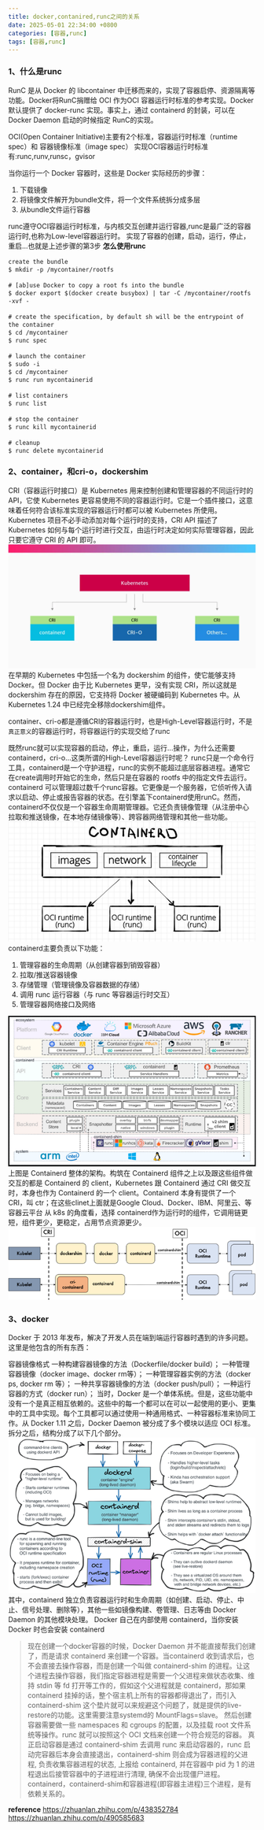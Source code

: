 ```yaml
---
title: docker,contanired,runc之间的关系
date: 2025-05-01 22:34:00 +0800
categories: [容器,runc]
tags: [容器,runc]
---
```



### 1、什么是runc
RunC 是从 Docker 的 libcontainer 中迁移而来的，实现了容器启停、资源隔离等功能。Docker将RunC捐赠给 OCI 作为OCI 容器运行时标准的参考实现。Docker 默认提供了 docker-runc 实现。事实上，通过 containerd 的封装，可以在 Docker Daemon 启动的时候指定 RunC的实现。

OCI(Open Container Initiative)主要有2个标准，容器运行时标准（runtime spec）和 容器镜像标准（image spec）
实现OCI容器运行时标准有:runc,runv,runsc，gvisor

当你运行一个 Docker 容器时，这些是 Docker 实际经历的步骤：
1. 下载镜像
2. 将镜像文件解开为bundle文件，将一个文件系统拆分成多层
3. 从bundle文件运行容器
   
runc遵守OCI容器运行时标准，与内核交互创建并运行容器,runc是最广泛的容器运行时,也称为Low-level容器运行时。
实现了容器的创建，启动，运行，停止，重启...也就是上述步骤的第3步
**怎么使用runc**
```shell
create the bundle
$ mkdir -p /mycontainer/rootfs

# [ab]use Docker to copy a root fs into the bundle
$ docker export $(docker create busybox) | tar -C /mycontainer/rootfs -xvf -

# create the specification, by default sh will be the entrypoint of the container
$ cd /mycontainer
$ runc spec

# launch the container
$ sudo -i
$ cd /mycontainer
$ runc run mycontainerid

# list containers
$ runc list

# stop the container
$ runc kill mycontainerid

# cleanup
$ runc delete mycontainerid
```

### 2、container，和cri-o，dockershim
CRI（容器运行时接口）是 Kubernetes 用来控制创建和管理容器的不同运行时的 API，它使 Kubernetes 更容易使用不同的容器运行时。它是一个插件接口，这意味着任何符合该标准实现的容器运行时都可以被 Kubernetes 所使用。
Kubernetes 项目不必手动添加对每个运行时的支持，CRI API 描述了 Kubernetes 如何与每个运行时进行交互，由运行时决定如何实际管理容器，因此只要它遵守 CRI 的 API 即可。
![Alt text](/assets/images/image-3-runc.png)
在早期的 Kubernetes 中包括一个名为 dockershim 的组件，使它能够支持 Docker。但 Docker 由于比 Kubernetes 更早，没有实现 CRI，所以这就是 dockershim 存在的原因，它支持将 Docker 被硬编码到 Kubernetes 中。从 Kubernetes 1.24 中已经完全移除dockershim组件。

container、cri-o都是遵循CRI的容器运行时，也是High-Level容器运行时，不是`真正意义`的容器运行时，将容器运行的实现交给了runc

既然runc就可以实现容器的启动，停止，重启，运行...操作，为什么还需要containerd，cri-o...这类所谓的High-Level容器运行时呢？
runc只是一个命令行工具，containerd是一个守护进程，runc的实例不能超过底层容器进程。通常它在create调用时开始它的生命，然后只是在容器的 rootfs 中的指定文件去运行。containerd 可以管理超过数千个runc容器。它更像是一个服务器，它侦听传入请求以启动、停止或报告容器的状态。在引擎盖下containerd使用runC。然而，containerd不仅仅是一个容器生命周期管理器。它还负责镜像管理（从注册中心拉取和推送镜像，在本地存储镜像等）、跨容器网络管理和其他一些功能。
![Alt text](/assets/images/image-runc.png)
containerd主要负责以下功能：
1. 管理容器的生命周期（从创建容器到销毁容器）
2. 拉取/推送容器镜像
3. 存储管理（管理镜像及容器数据的存储）
4. 调用 runc 运行容器（与 runc 等容器运行时交互）
5. 管理容器网络接口及网络

![Alt text](/assets/images/image-runc.jpg)
上图是 Containerd 整体的架构。构筑在 Containerd 组件之上以及跟这些组件做交互的都是 Containerd 的 client，Kubernetes 跟 Containerd 通过 CRI 做交互时，本身也作为 Containerd 的一个 client。Containerd 本身有提供了一个 CRI，叫 ctr；在这些clinet上面就是Google Cloud、Docker、IBM、阿里云、等容器云平台
从 k8s 的角度看，选择 containerd作为运行时的组件，它调用链更短，组件更少，更稳定，占用节点资源更少。
![Alt text](/assets/images/image-1-runc.png)

### 3、docker
Docker 于 2013 年发布，解决了开发人员在端到端运行容器时遇到的许多问题。这里是他包含的所有东西：

容器镜像格式
一种构建容器镜像的方法（Dockerfile/docker build）；
一种管理容器镜像（docker image、docker rm等）；
一种管理容器实例的方法（docker ps, docker rm 等）；
一种共享容器镜像的方法（docker push/pull）；
一种运行容器的方式（docker run）；
当时，Docker 是一个单体系统。但是，这些功能中没有一个是真正相互依赖的。这些中的每一个都可以在可以一起使用的更小、更集中的工具中实现。每个工具都可以通过使用一种通用格式、一种容器标准来协同工作。从 Docker 1.11 之后，Docker Daemon 被分成了多个模块以适应 OCI 标准。拆分之后，结构分成了以下几个部分。
![Alt text](/assets/images/image-2-runc.png)
其中，containerd 独立负责容器运行时和生命周期（如创建、启动、停止、中止、信号处理、删除等），其他一些如镜像构建、卷管理、日志等由 Docker Daemon 的其他模块处理。
Docker 自己在内部使用 containerd，当你安装 Docker 时也会安装 containerd
>现在创建一个docker容器的时候，Docker Daemon 并不能直接帮我们创建了，而是请求 containerd 来创建一个容器。当containerd 收到请求后，也不会直接去操作容器，而是创建一个叫做 containerd-shim 的进程。让这个进程去操作容器，我们指定容器进程是需要一个父进程来做状态收集、维持 stdin 等 fd 打开等工作的，假如这个父进程就是 containerd，那如果 containerd 挂掉的话，整个宿主机上所有的容器都得退出了，而引入 containerd-shim 这个垫片就可以来规避这个问题了，就是提供的live-restore的功能。这里需要注意systemd的
MountFlags=slave。
然后创建容器需要做一些 namespaces 和 cgroups 的配置，以及挂载 root 文件系统等操作。runc 就可以按照这个 OCI 文档来创建一个符合规范的容器。
真正启动容器是通过 containerd-shim 去调用 runc 来启动容器的，runc 启动完容器后本身会直接退出，containerd-shim 则会成为容器进程的父进程, 负责收集容器进程的状态, 上报给 containerd, 并在容器中 pid 为 1 的进程退出后接管容器中的子进程进行清理, 确保不会出现僵尸进程。containerd，containerd-shim和容器进程(即容器主进程)三个进程，是有依赖关系的。

**reference**
https://zhuanlan.zhihu.com/p/438352784
https://zhuanlan.zhihu.com/p/490585683